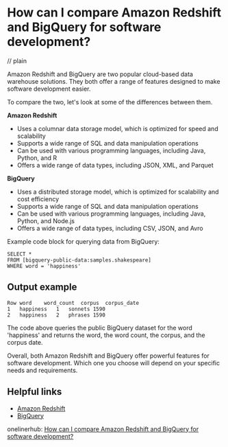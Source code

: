 # How can I compare Amazon Redshift and BigQuery for software development?
// plain

Amazon Redshift and BigQuery are two popular cloud-based data warehouse solutions. They both offer a range of features designed to make software development easier.

To compare the two, let's look at some of the differences between them.

**Amazon Redshift**

- Uses a columnar data storage model, which is optimized for speed and scalability
- Supports a wide range of SQL and data manipulation operations
- Can be used with various programming languages, including Java, Python, and R
- Offers a wide range of data types, including JSON, XML, and Parquet

**BigQuery**

- Uses a distributed storage model, which is optimized for scalability and cost efficiency
- Supports a wide range of SQL and data manipulation operations
- Can be used with various programming languages, including Java, Python, and Node.js
- Offers a wide range of data types, including CSV, JSON, and Avro

Example code block for querying data from BigQuery:

```
SELECT *
FROM [bigquery-public-data:samples.shakespeare]
WHERE word = 'happiness'
```

## Output example


```
Row	word	word_count	corpus	corpus_date
1	happiness	1	sonnets	1590
2	happiness	2	phrases	1590
```

The code above queries the public BigQuery dataset for the word 'happiness' and returns the word, the word count, the corpus, and the corpus date.

Overall, both Amazon Redshift and BigQuery offer powerful features for software development. Which one you choose will depend on your specific needs and requirements.

## Helpful links

- [Amazon Redshift](https://aws.amazon.com/redshift/)
- [BigQuery](https://cloud.google.com/bigquery/)

onelinerhub: [How can I compare Amazon Redshift and BigQuery for software development?](https://onelinerhub.com/amazon-redshift/how-can-i-compare-amazon-redshift-and-bigquery-for-software-development)